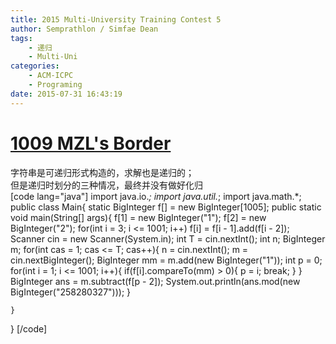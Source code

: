 ```yaml
---
title: 2015 Multi-University Training Contest 5
author: Semprathlon / Simfae Dean
tags:
	- 递归
	- Multi-Uni
categories:
	- ACM-ICPC
	- Programing
date: 2015-07-31 16:43:19
---
```

[1009 MZL's Border](http://acm.hdu.edu.cn/showproblem.php?pid=5351)
====
字符串是可递归形式构造的，求解也是递归的；   
但是递归时划分的三种情况，最终并没有做好化归   
[code lang="java"]
import java.io.*;
import java.util.*;
import java.math.*;
public class Main{
    static BigInteger f[] = new BigInteger[1005];
    public static void main(String[] args){
        f[1] = new BigInteger(&quot;1&quot;);
        f[2] = new BigInteger(&quot;2&quot;);
        for(int i = 3; i &lt;= 1001; i++)
            f[i] = f[i - 1].add(f[i - 2]);
        Scanner cin = new Scanner(System.in);
        int T = cin.nextInt();
        int n;
        BigInteger m;
        for(int cas = 1; cas &lt;= T; cas++){
            n = cin.nextInt();
            m = cin.nextBigInteger();
            BigInteger mm = m.add(new BigInteger(&quot;1&quot;));
            int p = 0;
            for(int i = 1; i &lt;= 1001; i++){
                if(f[i].compareTo(mm) &gt; 0){
                    p = i;
                    break;
                }
            }
            BigInteger ans = m.subtract(f[p - 2]);
            System.out.println(ans.mod(new BigInteger(&quot;258280327&quot;)));
        }
        
    }
}
[/code]